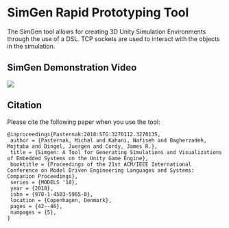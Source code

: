 # SimGen Rapid Prototyping Tool
The SimGen tool allows for creating 3D Unity Simulation Environments through the use of a DSL. TCP sockets are used to interact with the objects in the simulation.

## SimGen Demonstration Video

[<img src="https://s3.amazonaws.com/simgen/VideoScreenshot.png">](https://youtu.be/4ROt2N6i6KA)

## Citation
Please cite the following paper when you use the tool: 

```
@inproceedings{Pasternak:2018:STG:3270112.3270135,
 author = {Pasternak, Michal and Kahani, Nafiseh and Bagherzadeh, Mojtaba and Dingel, Juergen and Cordy, James R.},
 title = {Simgen: A Tool for Generating Simulations and Visualizations of Embedded Systems on the Unity Game Engine},
 booktitle = {Proceedings of the 21st ACM/IEEE International Conference on Model Driven Engineering Languages and Systems: Companion Proceedings},
 series = {MODELS '18},
 year = {2018},
 isbn = {978-1-4503-5965-8},
 location = {Copenhagen, Denmark},
 pages = {42--46},
 numpages = {5},
} 
```
